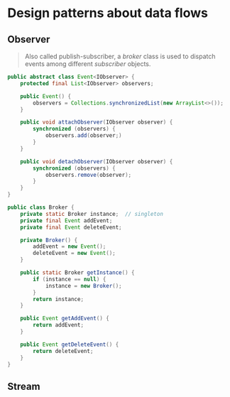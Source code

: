 # Design patterns about data flows
## Observer
> Also called publish-subscriber, a _broker_ class is used to dispatch events among different _subscriber_ objects.

```java
public abstract class Event<IObserver> {
    protected final List<IObserver> observers;

    public Event() {
        observers = Collections.synchronizedList(new ArrayList<>());
    }

    public void attachObserver(IObserver observer) {
        synchronized (observers) {
            observers.add(observer;)
        }
    }

    public void detachObserver(IObserver observer) {
        synchronized (observers) {
            observers.remove(observer);
        }
    }
}
```

```java
public class Broker {
    private static Broker instance;  // singleton
    private final Event addEvent;
    private final Event deleteEvent;

    private Broker() {
        addEvent = new Event();
        deleteEvent = new Event();
    }

    public static Broker getInstance() {
        if (instance == null) {
            instance = new Broker();
        }
        return instance;
    }

    public Event getAddEvent() {
        return addEvent;
    }

    public Event getDeleteEvent() {
        return deleteEvent;
    }
}
```

## Stream
